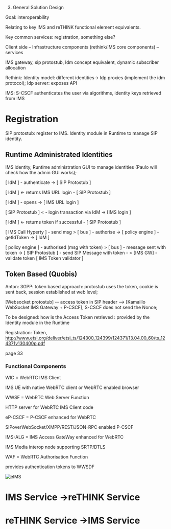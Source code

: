 3. General Solution Design

Goal: interoperability

Relating to key IMS and reTHINK functional element equivalents.

Key common services: registration, something else?

Client side – Infrastructure components (rethink/IMS core components) – services

IMS gateway, sip protostub, Idm concept equivalent, dynamic subscriber allocation

Rethink: Identity model: different identities-> Idp proxies (implement the idm protocol); Idp server: exposes API

IMS: S-CSCF authenticates the user via algorithms, identity keys retrieved from IMS

# Registration
SIP protostub: register to IMS. Identity module in Runtime to manage SIP identity.

## Runtime Administrated Identities

IMS identity, Runtime administration GUI to manage identities (Paulo will check how the admin GUI works); 

[ IdM ] - authenticate -> [ SIP Protostub ]

[ IdM ] <- returns IMS URL login - [ SIP Protostub ]

[ IdM ] - opens -> [ IMS URL login ]

[ SIP Protostub ] < - login transaction via IdM -> [IMS login  ]

[ IdM ] <- returns token if successful - [ SIP Protostub ]

[ IMS Call Hyperty ] - send msg > [ bus ] - authorise -> [ policy engine ] - getIdToken -> [ IdM  ] 

[ policy engine ] - authorised (msg with token) > [ bus ] - message sent with token -> [ SIP Protostub ] -  send SIP Message with token - > [IMS GW] - validate token [ IMS Token validator ] 



## Token Based (Quobis)
Anton: 3GPP: token based approach: protostub uses the token, cookie is sent back, session established at web level; 

[Websocket protostub] -- access token in SIP header --> [Kamaillo WebSocket IMS Gateway + P-CSCF], S-CSCF does not send the Nonce; 

To be designed: how is the Access Token retrieved : provided by the Identity module in the Runtime

Registration: 
Token, 
http://www.etsi.org/deliver/etsi_ts/124300_124399/124371/13.04.00_60/ts_124371v130400p.pdf

page 33

### Functional Components

WIC = WebRTC IMS Client

IMS UE with native WebRTC client or WebRTC enabled browser

WWSF = WebRTC Web Server Function

HTTP server for WebRTC IMS Client code

eP-CSCF = P-CSCF enhanced for WebRTC 

SIPoverWebSocket/XMPP/REST/JSON-RPC enabled P-CSCF

IMS-ALG = IMS Access GateWay enhanced for WebRTC

IMS Media interop node supporting SRTP/DTLS

WAF = WebRTC Authorisation Function

provides authentication tokens to WWSDF


![eIMS](https://github.com/reTHINK-project/testbeds/blob/master/docs/D6.2/eIMS.png)

# IMS Service ->reTHINK Service
# reTHINK Service ->IMS Service
